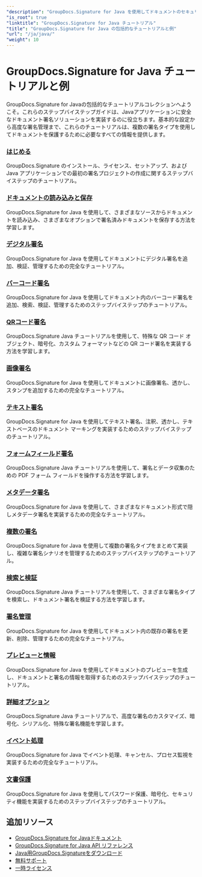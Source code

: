 ```yaml
---
"description": "GroupDocs.Signature for Java を使用してドキュメントのセキュリティをマスター - Java アプリケーションで署名、検証、更新、削除、メタデータの抽出、ドキュメントの効率的な管理を行うための完全なチュートリアル。"
"is_root": true
"linktitle": "GroupDocs.Signature for Java チュートリアル"
"title": "GroupDocs.Signature for Java の包括的なチュートリアルと例"
"url": "/ja/java/"
"weight": 10
---
```


# GroupDocs.Signature for Java チュートリアルと例

GroupDocs.Signature for Javaの包括的なチュートリアルコレクションへようこそ。これらのステップバイステップガイドは、Javaアプリケーションに安全なドキュメント署名ソリューションを実装するのに役立ちます。基本的な設定から高度な署名管理まで、これらのチュートリアルは、複数の署名タイプを使用してドキュメントを保護するために必要なすべての情報を提供します。

### [はじめる](./getting-started/)
GroupDocs.Signature のインストール、ライセンス、セットアップ、および Java アプリケーションでの最初の署名プロジェクトの作成に関するステップバイステップのチュートリアル。

### [ドキュメントの読み込みと保存](./document-loading-saving/)
GroupDocs.Signature for Java を使用して、さまざまなソースからドキュメントを読み込み、さまざまなオプションで署名済みドキュメントを保存する方法を学習します。

### [デジタル署名](./digital-signatures/)
GroupDocs.Signature for Java を使用してドキュメントにデジタル署名を追加、検証、管理するための完全なチュートリアル。

### [バーコード署名](./barcode-signatures/)
GroupDocs.Signature for Java を使用してドキュメント内のバーコード署名を追加、検索、検証、管理するためのステップバイステップのチュートリアル。

### [QRコード署名](./qr-code-signatures/)
GroupDocs.Signature Java チュートリアルを使用して、特殊な QR コード オブジェクト、暗号化、カスタム フォーマットなどの QR コード署名を実装する方法を学習します。

### [画像署名](./image-signatures/)
GroupDocs.Signature for Java を使用してドキュメントに画像署名、透かし、スタンプを追加するための完全なチュートリアル。

### [テキスト署名](./text-signatures/)
GroupDocs.Signature for Java を使用してテキスト署名、注釈、透かし、テキストベースのドキュメント マーキングを実装するためのステップバイステップのチュートリアル。

### [フォームフィールド署名](./form-field-signatures/)
GroupDocs.Signature Java チュートリアルを使用して、署名とデータ収集のための PDF フォーム フィールドを操作する方法を学習します。

### [メタデータ署名](./metadata-signatures/)
GroupDocs.Signature for Java を使用して、さまざまなドキュメント形式で隠しメタデータ署名を実装するための完全なチュートリアル。

### [複数の署名](./multiple-signatures/)
GroupDocs.Signature for Java を使用して複数の署名タイプをまとめて実装し、複雑な署名シナリオを管理するためのステップバイステップのチュートリアル。

### [検索と検証](./search-verification/)
GroupDocs.Signature Java チュートリアルを使用して、さまざまな署名タイプを検索し、ドキュメント署名を検証する方法を学習します。

### [署名管理](./signature-management/)
GroupDocs.Signature for Java を使用してドキュメント内の既存の署名を更新、削除、管理するための完全なチュートリアル。

### [プレビューと情報](./preview-info/)
GroupDocs.Signature for Java を使用してドキュメントのプレビューを生成し、ドキュメントと署名の情報を取得するためのステップバイステップのチュートリアル。

### [詳細オプション](./advanced-options/)
GroupDocs.Signature Java チュートリアルで、高度な署名のカスタマイズ、暗号化、シリアル化、特殊な署名機能を学習します。

### [イベント処理](./event-handling/)
GroupDocs.Signature for Java でイベント処理、キャンセル、プロセス監視を実装するための完全なチュートリアル。

### [文書保護](./document-protection/)
GroupDocs.Signature for Java を使用してパスワード保護、暗号化、セキュリティ機能を実装するためのステップバイステップのチュートリアル。

## 追加リソース

- [GroupDocs.Signature for Javaドキュメント](https://docs.groupdocs.com./)
- [GroupDocs.Signature for Java API リファレンス](https://reference.groupdocs.com./)
- [Java用GroupDocs.Signatureをダウンロード](https://releases.groupdocs.com./)
- [無料サポート](https://forum.groupdocs.com/)
- [一時ライセンス](https://purchase.groupdocs.com/temporary-license/)